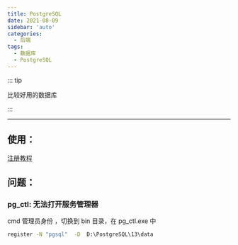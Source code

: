 ```yaml
---
title: PostgreSQL
date: 2021-08-09
sidebar: 'auto'
categories:
  - 后端
tags:
  - 数据库
  - PostgreSQL
---
```


::: tip

比较好用的数据库

:::

<!-- more -->

---

## 使用：

[注册教程](http://mrdede.com/?p=4074#c2)

## 问题：

### pg_ctl: 无法打开服务管理器

cmd 管理员身份 ，切换到 bin 目录，在 pg_ctl.exe 中

```cmd
register -N "pgsql"  -D  D:\PostgreSQL\13\data
```
